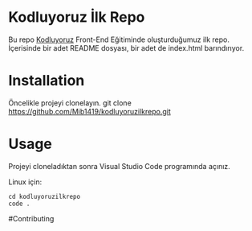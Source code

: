 # Kodluyoruz İlk Repo
Bu repo [Kodluyoruz](https://kodluyoruz.org) Front-End Eğitiminde oluşturduğumuz ilk repo. İçerisinde bir adet README dosyası, bir adet de index.html barındırıyor.

# Installation
 Öncelikle projeyi clonelayın.
 git clone https://github.com/Mib1419/kodluyoruzilkrepo.git

 # Usage
 Projeyi cloneladıktan sonra Visual Studio Code programında açınız.
 
 Linux için:

    cd kodluyoruzilkrepo
    code .
 
 #Contributing
 









